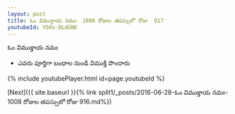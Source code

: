 ```yaml
---
layout: post
title: ఓం విముక్తాయ నమః- 1008 రోజుల తపస్సులో రోజు  917
youtubeId: YOXu-DLdGNE
---
```

 
 
 ఓం విముక్తాయ నమః  
 
 -  ఎవరు పూర్తిగా బంధాల నుండి విముక్తి పొందారు 
 
  
 
  
 
 
 
 
 
 


{% include youtubePlayer.html id=page.youtubeId %}
 
[Next]({{ site.baseurl }}{% link  split1/_posts/2016-06-28-ఓం విముక్తాయ నమః- 1008 రోజుల తపస్సులో రోజు  916.md%})
 
